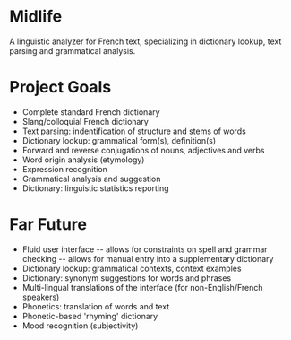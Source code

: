 Midlife
=======

A linguistic analyzer for French text, specializing in dictionary lookup, text parsing and grammatical analysis.

Project Goals
=======

- Complete standard French dictionary
- Slang/colloquial French dictionary
- Text parsing: indentification of structure and stems of words
- Dictionary lookup: grammatical form(s), definition(s)
- Forward and reverse conjugations of nouns, adjectives and verbs
- Word origin analysis (etymology)
- Expression recognition
- Grammatical analysis and suggestion
- Dictionary: linguistic statistics reporting

Far Future
=======

- Fluid user interface
  -- allows for constraints on spell and grammar checking
  -- allows for manual entry into a supplementary dictionary
- Dictionary lookup: grammatical contexts, context examples
- Dictionary: synonym suggestions for words and phrases
- Multi-lingual translations of the interface (for non-English/French speakers)
- Phonetics: translation of words and text
- Phonetic-based 'rhyming' dictionary
- Mood recognition (subjectivity)
